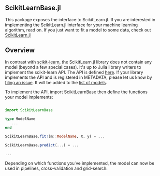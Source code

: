 ScikitLearnBase.jl
------------

This package exposes the interface to ScikitLearn.jl. If you are interested in
implementing the ScikitLearn.jl interface for your machine learning algorithm,
read on. If you just want to fit a model to some data, check out
[ScikitLearn.jl](https://github.com/cstjean/ScikitLearn.jl)

Overview
-----

In contrast with [scikit-learn](scikit-learn.org), the ScikitLearn.jl library
does not contain any model (beyond a few special cases). It's up to Julia
library writers to implement the scikit-learn API. The API is defined
[here](docs/API.md). If your library implements the API and is registered in
METADATA, please let us know by [filing an
issue](https://github.com/cstjean/ScikitLearn.jl/issues). It will be added to
the [list of models](http://scikitlearnjl.readthedocs.org/en/latest/models/).

To implement the API, import ScikitLearnBase then define the functions your
model implements:

```julia

import ScikitLearnBase

type ModelName
   ...
end

ScikitLearnBase.fit!(m::ModelName, X, y) = ...

ScikitLearnBase.predict(...) = ...

...

```

Depending on which functions you've implemented, the model can now be used
in pipelines, cross-validation and grid-search.